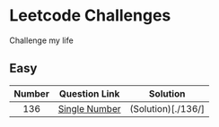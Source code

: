 # Leetcode Challenges

Challenge my life

## Easy

| Number |                               Question Link                               |      Solution      |
| :----: | :-----------------------------------------------------------------------: | :----------------: |
|  136   | [Single Number](https://leetcode.com/problems/single-number/description/) | (Solution)[./136/] |
